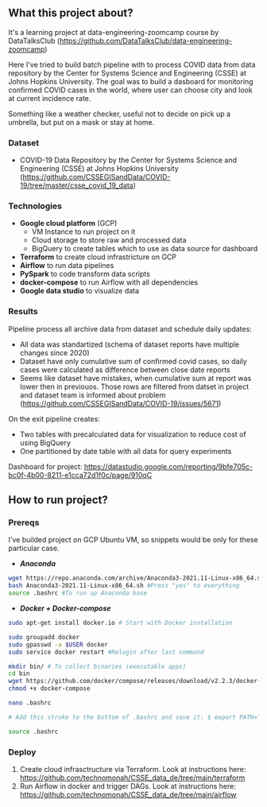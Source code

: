 ## What this project about? 
It's a learning project at data-engineering-zoomcamp course by DataTalksClub (https://github.com/DataTalksClub/data-engineering-zoomcamp)

Here I've tried to build batch pipeline with to process COVID data from data repository by the Center for Systems Science and Engineering (CSSE) at Johns Hopkins University. The goal was to build a dasboard for monitoring confirmed COVID cases in the world, where user can choose city and look at current incidence rate.

Something like a weather checker, useful not to decide on pick up a umbrella, but put on a mask or stay at home.

### Dataset
- COVID-19 Data Repository by the Center for Systems Science and Engineering (CSSE) at Johns Hopkins University (https://github.com/CSSEGISandData/COVID-19/tree/master/csse_covid_19_data)

### Technologies
- **Google cloud platform** (GCP)
  - VM Instance to run project on it
  - Cloud storage to store raw and processed data
  - BigQuery to create tables which to use as data source for dashboard 
- **Terraform** to create cloud infrastricture on GCP
- **Airflow** to run data pipelines 
- **PySpark** to code transform data scripts 
- **docker-compose** to run Airflow with all dependencies
- **Google data studio** to visualize data 

### Results 
Pipeline process all archive data from dataset and schedule daily updates: 
- All data was standartized (schema of dataset reports have multiple changes since 2020)
- Dataset have only cumulative sum of confirmed covid cases, so daily cases were calculated as difference between close date reports
- Seems like dataset have mistakes, when cumulative sum at report was lower then in previouos. Those rows are filtered from datset in project and dataset team is informed about problem (https://github.com/CSSEGISandData/COVID-19/issues/5671)
 
On the exit pipeline creates:
- Two tables with precalculated data for visualization to reduce cost of using BigQuery
- One partitioned by date table with all data for query experiments

Dashboard for project: https://datastudio.google.com/reporting/9bfe705c-bc0f-4b00-8211-e1cca72d1f0c/page/910qC

## How to run project? 

### Prereqs
I've builded project on GCP Ubuntu VM, so snippets would be only for these particular case.

- ***Anaconda***
```bash 
wget https://repo.anaconda.com/archive/Anaconda3-2021.11-Linux-x86_64.sh #Check for newer release
bash Anaconda3-2021.11-Linux-x86_64.sh #Press "yes" to everything
source .bashrc #To run up Anaconda base
```
- ***Docker + Docker-compose***
```bash
sudo apt-get install docker.io # Start with Docker installation

sudo groupadd docker
sudo gpasswd -a $USER docker
sudo service docker restart #Relogin after last command
```
```bash
mkdir bin/ # To collect binaries (executable apps)
cd bin
wget https://github.com/docker/compose/releases/download/v2.2.3/docker-compose-linux-x86_64 -O docker-compose
chmod +x docker-compose

nano .bashrc

# Add this stroke to the bottom of .bashrc and save it: $ export PATH="${HOME}/bin:${PATH}"

source .bashrc
```

### Deploy
1. Create cloud infrasctructure via Terraform. Look at instructions here: https://github.com/technomonah/CSSE_data_de/tree/main/terraform
2. Run Airflow in docker and trigger DAGs. Look at instructions here: https://github.com/technomonah/CSSE_data_de/tree/main/airflow

